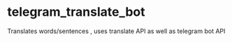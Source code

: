 # telegram_translate_bot
Translates words/sentences , uses translate API as well as telegram bot API
